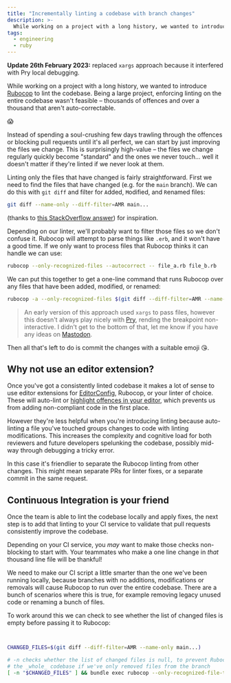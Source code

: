 ```yaml
---
title: "Incrementally linting a codebase with branch changes"
description: >-
  While working on a project with a long history, we wanted to introduce a linter, incrementally improving the code as we made changes.
tags: 
  - engineering
  - ruby
---
```

**Update 26th February 2023:** replaced `xargs` approach because it interfered with Pry local debugging.

While working on a project with a long history, we wanted to introduce [Rubocop](https://rubocop.org) to lint the codebase. Being a large project, enforcing linting on the entire codebase wasn't feasible – thousands of offences and over a thousand that aren't auto-correctable.

😱

Instead of spending a soul-crushing few days trawling through the offences or blocking pull requests until it's all perfect, we can start by just improving the files we change. This is surprisingly high-value – the files we change regularly quickly become "standard" and the ones we never touch... well it doesn't matter if they're linted if we never look at them. 

Linting only the files that have changed is fairly straightforward. First we need to find the files that have changed (e.g. for the `main` branch). We can do this with `git diff` and filter for `A`dded, `M`odified, and `R`enamed files:

```bash
git diff --name-only --diff-filter=AMR main...
```
(thanks to [this StackOverflow answer](https://stackoverflow.com/a/10641400/384693)) for inspiration.

Depending on our linter, we'll probably want to filter those files so we don't confuse it. Rubocop will attempt to parse things like `.erb`, and it won't have a good time. If we only want to process files that Rubocop thinks it can handle we can use:

```bash
rubocop --only-recognized-files --autocorrect -- file_a.rb file_b.rb
```

We can put this together to get a one-line command that runs Rubocop over any files that have been added, modified, or renamed:

```bash
rubocop -a --only-recognized-files $(git diff --diff-filter=AMR --name-only main...)
```

> An early version of this approach used `xargs` to pass files, however this doesn't always play nicely with [Pry](https://github.com/pry/pry), rending the breakpoint non-interactive. I didn't get to the bottom of that, let me know if you have any ideas on [Mastodon](https://ruby.social/@spikeheap).

Then all that's left to do is commit the changes with a suitable emoji 😘.

## Why not use an editor extension?

Once you've got a consistently linted codebase it makes a lot of sense to use editor extensions for [EditorConfig](https://editorconfig.org), Rubocop, or your linter of choice. These will auto-lint or [highlight offences in your editor](https://marketplace.visualstudio.com/items?itemName=misogi.ruby-rubocop), which prevents us from adding non-compliant code in the first place.

However they're less helpful when you're introducing linting because auto-linting a file you've touched groups changes to code with linting modifications. This increases the complexity and cognitive load for both reviewers and future developers spelunking the codebase, possibly mid-way through debugging a tricky error. 

In this case it's friendlier to separate the Rubocop linting from other changes. This might mean separate PRs for linter fixes, or a separate commit in the same request.

## Continuous Integration is your friend

Once the team is able to lint the codebase locally and apply fixes, the next step is to add that linting to your CI service to validate that pull requests consistently improve the codebase. 

Depending on your CI service, you _may_ want to make those checks non-blocking to start with. Your teammates who make a one line change in _that_ thousand line file will be thankful!

We need to make our CI script a little smarter than the one we've been running locally, because branches with no additions, modifications or removals will cause Rubocop to run over the entire codebase. There are a bunch of scenarios where this is true, for example removing legacy unused code or renaming a bunch of files.

To work around this we can check to see whether the list of changed files is empty before passing it to Rubocop:

```bash


CHANGED_FILES=$(git diff --diff-filter=AMR --name-only main...)

# -n checks whether the list of changed files is null, to prevent Rubocop from running over
# the _whole_ codebase if we've only removed files from the branch
[ -n "$CHANGED_FILES" ] && bundle exec rubocop --only-recognized-file-types $(echo $CHANGED_FILES)

